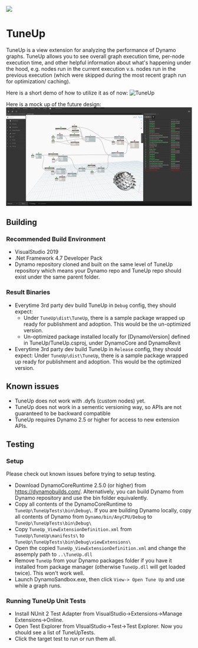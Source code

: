 ![](https://github.com/DynamoDS/TuneUp/workflows/TuneUp-Build/badge.svg)

# TuneUp

TuneUp is a view extension for analyzing the performance of Dynamo graphs. TuneUp allows you to see overall graph execution time, per-node execution time, and other helpful information about what's happening under the hood, e.g. nodes run in the current execution v.s. nodes run in the previous execution (which were skipped during the most recent graph run for optimization/ caching).

Here is a short demo of how to utilize it as of now:
![TuneUp](design/gifs/TuneUpScroll.gif)

Here is a mock up of the future design:
![Alt text](design/images/TuneUp_Mockup_03_SortedByExecutionOrder.jpg?raw=true "TuneUp")

## Building
### Recommended Build Environment
- VisualStudio 2019
- .Net Framework 4.7 Developer Pack
- Dynamo repository cloned and built on the same level of TuneUp repository which means your Dynamo repo and TuneUp repo should exist under the same parent folder.

### Result Binaries
- Everytime 3rd party dev build TuneUp in `Debug` config, they should expect:
    - Under `TuneUp\dist\TuneUp`, there is a sample package wrapped up ready for publishment and adoption. This would be the un-optimized version.
    - Un-optimized package installed locally for [DynamoVersion] defined in TuneUp/TuneUp.csproj, under DynamoCore and DynamoRevit
- Everytime 3rd party dev build TuneUp in `Release` config, they should expect:
Under `TuneUp\dist\TuneUp`, there is a sample package wrapped up ready for publishment and adoption. This would be the optimized version.

## Known issues
- TuneUp does not work with .dyfs (custom nodes) yet.
- TuneUp does not work in a sementic versioning way, so APIs are not guaranteed to be backward compatible
- TuneUp requires Dynamo 2.5 or higher for access to new extension APIs.

## Testing

### Setup
Please check out known issues before trying to setup testing.

- Download DynamoCoreRuntime 2.5.0 (or higher) from https://dynamobuilds.com/. Alternatively, you can build Dynamo from Dynamo repository and use the bin folder equivalently.
- Copy all contents of the DynamoCoreRuntime to `TuneUp\TuneUpTests\bin\Debug\`. If you are building Dynamo locally, copy all contents of Dynamo from `Dynamo/bin/AnyCPU/Debug` to `TuneUp\TuneUpTests\bin\Debug\`
- Copy `TuneUp_ViewExtensionDefinition.xml` from `TuneUp\TuneUp\manifests\` to `TuneUp\TuneUpTests\bin\Debug\viewExtensions\`
- Open the copied `TuneUp_ViewExtensionDefinition.xml` and change the assemply path to `..\TuneUp.dll`
- Remove `TuneUp` from your Dynamo packages folder if you have it installed from package manager (otherwise `TuneUp.dll` will get loaded twice). This won't work well.
- Launch DynamoSandbox.exe, then click `View-> Open Tune Up` and use while a graph runs.

### Running TuneUp Unit Tests
- Install NUnit 2 Test Adapter from VisualStudio->Extensions->Manage Extensions->Online.
- Open Test Explorer from VIsualStudio->Test->Test Explorer. Now you should see a list of TuneUpTests.
- Click the target test to run or run them all.
